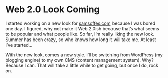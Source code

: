 # Web 2.0 Look Coming

I started working on a new look for [samsoffes.com](http://samsoffes.com) because I was bored one day. I figured, why not make it Web 2.0ish because that’s what seems to be popular and what people like. So far, I’m really liking the new look. Summer has been crazy, so who knows how long it will take me. At least I’ve started…

With the new look, comes a new style. I’ll be switching from WordPress (my blogging engine) to my own CMS (content management system). Why? Because I can. That will take a little while to get going, but once I do, rock on.
